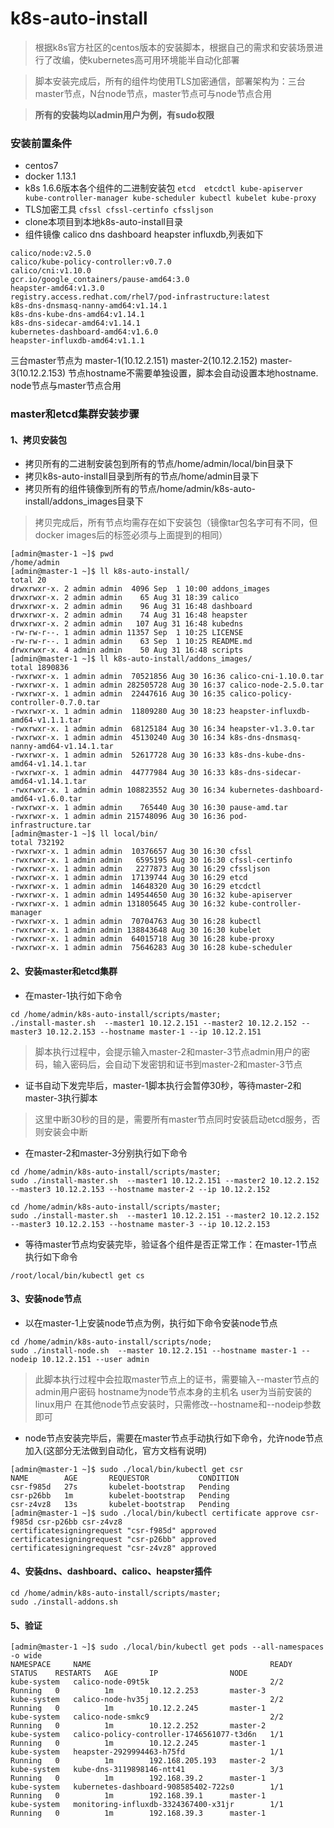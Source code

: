 # k8s-auto-install
> 根据k8s官方社区的centos版本的安装脚本，根据自己的需求和安装场景进行了改编，使kubernetes高可用环境能半自动化部署

> 脚本安装完成后，所有的组件均使用TLS加密通信，部署架构为：三台master节点，N台node节点，master节点可与node节点合用

> **所有的安装均以admin用户为例，有sudo权限**

### 安装前置条件
- centos7 
- docker 1.13.1
- k8s 1.6.6版本各个组件的二进制安装包
`etcd  etcdctl kube-apiserver kube-controller-manager kube-scheduler kubectl kubelet kube-proxy`
- TLS加密工具
`cfssl cfssl-certinfo cfssljson`
- clone本项目到本地k8s-auto-install目录
- 组件镜像 calico dns dashboard heapster influxdb,列表如下
```
calico/node:v2.5.0
calico/kube-policy-controller:v0.7.0
calico/cni:v1.10.0
gcr.io/google_containers/pause-amd64:3.0
heapster-amd64:v1.3.0
registry.access.redhat.com/rhel7/pod-infrastructure:latest
k8s-dns-dnsmasq-nanny-amd64:v1.14.1
k8s-dns-kube-dns-amd64:v1.14.1
k8s-dns-sidecar-amd64:v1.14.1
kubernetes-dashboard-amd64:v1.6.0
heapster-influxdb-amd64:v1.1.1
```

三台master节点为  master-1(10.12.2.151)  master-2(10.12.2.152)  master-3(10.12.2.153)
节点hostname不需要单独设置，脚本会自动设置本地hostname.
node节点与master节点合用

### master和etcd集群安装步骤
#### 1、拷贝安装包
- 拷贝所有的二进制安装包到所有的节点/home/admin/local/bin目录下
- 拷贝k8s-auto-install目录到所有的节点/home/admin目录下
- 拷贝所有的组件镜像到所有的节点/home/admin/k8s-auto-install/addons_images目录下
> 拷贝完成后，所有节点均需存在如下安装包（镜像tar包名字可有不同，但docker images后的标签必须与上面提到的相同）
```
[admin@master-1 ~]$ pwd
/home/admin
[admin@master-1 ~]$ ll k8s-auto-install/
total 20
drwxrwxr-x. 2 admin admin  4096 Sep  1 10:00 addons_images
drwxrwxr-x. 2 admin admin    65 Aug 31 18:39 calico
drwxrwxr-x. 2 admin admin    96 Aug 31 16:48 dashboard
drwxrwxr-x. 2 admin admin    74 Aug 31 16:48 heapster
drwxrwxr-x. 2 admin admin   107 Aug 31 16:48 kubedns
-rw-rw-r--. 1 admin admin 11357 Sep  1 10:25 LICENSE
-rw-rw-r--. 1 admin admin    63 Sep  1 10:25 README.md
drwxrwxr-x. 4 admin admin    50 Aug 31 16:48 scripts
[admin@master-1 ~]$ ll k8s-auto-install/addons_images/
total 1890836
-rwxrwxr-x. 1 admin admin  70521856 Aug 30 16:36 calico-cni-1.10.0.tar
-rwxrwxr-x. 1 admin admin 282505728 Aug 30 16:37 calico-node-2.5.0.tar
-rwxrwxr-x. 1 admin admin  22447616 Aug 30 16:35 calico-policy-controller-0.7.0.tar
-rwxrwxr-x. 1 admin admin  11809280 Aug 30 18:23 heapster-influxdb-amd64-v1.1.1.tar
-rwxrwxr-x. 1 admin admin  68125184 Aug 30 16:34 heapster-v1.3.0.tar
-rwxrwxr-x. 1 admin admin  45130240 Aug 30 16:34 k8s-dns-dnsmasq-nanny-amd64-v1.14.1.tar
-rwxrwxr-x. 1 admin admin  52617728 Aug 30 16:33 k8s-dns-kube-dns-amd64-v1.14.1.tar
-rwxrwxr-x. 1 admin admin  44777984 Aug 30 16:33 k8s-dns-sidecar-amd64-v1.14.1.tar
-rwxrwxr-x. 1 admin admin 108823552 Aug 30 16:34 kubernetes-dashboard-amd64-v1.6.0.tar
-rwxrwxr-x. 1 admin admin    765440 Aug 30 16:30 pause-amd.tar
-rwxrwxr-x. 1 admin admin 215748096 Aug 30 16:36 pod-infrastructure.tar
[admin@master-1 ~]$ ll local/bin/
total 732192
-rwxrwxr-x. 1 admin admin  10376657 Aug 30 16:30 cfssl
-rwxrwxr-x. 1 admin admin   6595195 Aug 30 16:30 cfssl-certinfo
-rwxrwxr-x. 1 admin admin   2277873 Aug 30 16:29 cfssljson
-rwxrwxr-x. 1 admin admin  17139744 Aug 30 16:29 etcd
-rwxrwxr-x. 1 admin admin  14648320 Aug 30 16:29 etcdctl
-rwxrwxr-x. 1 admin admin 149544650 Aug 30 16:32 kube-apiserver
-rwxrwxr-x. 1 admin admin 131805645 Aug 30 16:32 kube-controller-manager
-rwxrwxr-x. 1 admin admin  70704763 Aug 30 16:28 kubectl
-rwxrwxr-x. 1 admin admin 138843648 Aug 30 16:30 kubelet
-rwxrwxr-x. 1 admin admin  64015718 Aug 30 16:28 kube-proxy
-rwxrwxr-x. 1 admin admin  75646283 Aug 30 16:28 kube-scheduler
```

#### 2、安装master和etcd集群
- 在master-1执行如下命令
```
cd /home/admin/k8s-auto-install/scripts/master;
./install-master.sh  --master1 10.12.2.151 --master2 10.12.2.152 --master3 10.12.2.153 --hostname master-1 --ip 10.12.2.151
```
> 脚本执行过程中，会提示输入master-2和master-3节点admin用户的密码，输入密码后，会自动下发密钥和证书到master-2和master-3节点
- 证书自动下发完毕后，master-1脚本执行会暂停30秒，等待master-2和master-3执行脚本
> 这里中断30秒的目的是，需要所有master节点同时安装启动etcd服务，否则安装会中断
- 在master-2和master-3分别执行如下命令

```
cd /home/admin/k8s-auto-install/scripts/master;
sudo ./install-master.sh  --master1 10.12.2.151 --master2 10.12.2.152 --master3 10.12.2.153 --hostname master-2 --ip 10.12.2.152
```

```
cd /home/admin/k8s-auto-install/scripts/master;
sudo ./install-master.sh  --master1 10.12.2.151 --master2 10.12.2.152 --master3 10.12.2.153 --hostname master-3 --ip 10.12.2.153
```

- 等待master节点均安装完毕，验证各个组件是否正常工作：在master-1节点执行如下命令
```
/root/local/bin/kubectl get cs
```

#### 3、安装node节点
- 以在master-1上安装node节点为例，执行如下命令安装node节点
```
cd /home/admin/k8s-auto-install/scripts/node;
sudo ./install-node.sh  --master 10.12.2.151 --hostname master-1 --nodeip 10.12.2.151 --user admin
```
> 此脚本执行过程中会拉取master节点上的证书，需要输入--master节点的admin用户密码
> hostname为node节点本身的主机名  user为当前安装的linux用户
> 在其他node节点安装时，只需修改--hostname和--nodeip参数即可
- node节点安装完毕后，需要在master节点手动执行如下命令，允许node节点加入(这部分无法做到自动化，官方文档有说明)
```
[admin@master-1 ~]$ sudo ./local/bin/kubectl get csr
NAME        AGE       REQUESTOR           CONDITION
csr-f985d   27s       kubelet-bootstrap   Pending
csr-p26bb   1m        kubelet-bootstrap   Pending
csr-z4vz8   13s       kubelet-bootstrap   Pending
[admin@master-1 ~]$ sudo ./local/bin/kubectl certificate approve csr-f985d csr-p26bb csr-z4vz8
certificatesigningrequest "csr-f985d" approved
certificatesigningrequest "csr-p26bb" approved
certificatesigningrequest "csr-z4vz8" approved
```

#### 4、安装dns、dashboard、calico、heapster插件
```
cd /home/admin/k8s-auto-install/scripts/master;
sudo ./install-addons.sh
```

#### 5、验证
```
[admin@master-1 ~]$ sudo ./local/bin/kubectl get pods --all-namespaces -o wide
NAMESPACE     NAME                                        READY     STATUS    RESTARTS   AGE       IP                NODE
kube-system   calico-node-09t5k                           2/2       Running   0          1m        10.12.2.253       master-3
kube-system   calico-node-hv35j                           2/2       Running   0          1m        10.12.2.245       master-1
kube-system   calico-node-smkc9                           2/2       Running   0          1m        10.12.2.252       master-2
kube-system   calico-policy-controller-1746561077-t3d6n   1/1       Running   0          1m        10.12.2.245       master-1
kube-system   heapster-2929994463-h75fd                   1/1       Running   0          1m        192.168.205.193   master-2
kube-system   kube-dns-3119898146-ntt41                   3/3       Running   0          1m        192.168.39.2      master-1
kube-system   kubernetes-dashboard-908585402-722s0        1/1       Running   0          1m        192.168.39.1      master-1
kube-system   monitoring-influxdb-3324367400-x31jr        1/1       Running   0          1m        192.168.39.3      master-1
```
